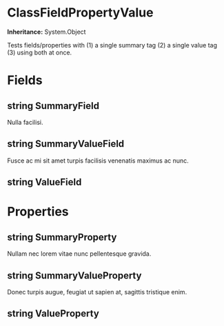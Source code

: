 # ClassFieldPropertyValue

**Inheritance:** System.Object  
  
Tests fields/properties with (1) a single summary tag (2) a single value tag (3) using both at once.

# Fields

## string SummaryField

Nulla facilisi.

## string SummaryValueField

Fusce ac mi sit amet turpis facilisis venenatis maximus ac nunc.

## string ValueField

# Properties

## string SummaryProperty

Nullam nec lorem vitae nunc pellentesque gravida.

## string SummaryValueProperty

Donec turpis augue, feugiat ut sapien at, sagittis tristique enim.

## string ValueProperty

